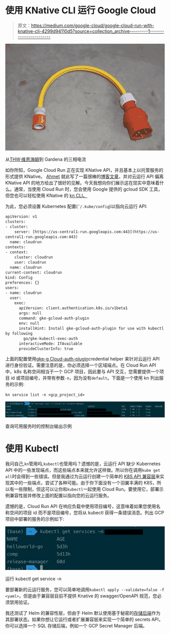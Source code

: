 # 使用 KNative CLI 运行 Google Cloud

> 原文：<https://medium.com/google-cloud/google-cloud-run-with-knative-cli-4299d94110d5?source=collection_archive---------1----------------------->

![](img/2a4967771e1e3aef6621d753129c31f7.png)

从[THW·维恩海姆](https://www.thw-viernheim.de/berichte/archiv/2011/neuer-adapter-ermoeglicht-wasserversorgung-ueber-aggregate.html)到 Gardena 的三相电流

如你所知，Google Cloud Run 正在实现 KNative API，并且基本上以托管服务的形式提供 KNative。 [Ahmet](https://twitter.com/ahmetb) 就此写了一篇很棒的[博客文章](https://ahmet.im/blog/cloud-run-is-a-knative/)，并对云运行 API 偏离 KNative API 的地方给出了很好的见解。今天我想向你们展示这在现实中意味着什么。通常，当使用 Cloud Run 时，您会使用 Google 提供的 gcloud SDK 工具，但您也可以轻松使用 KNative 的 [kn CLI。](https://knative.dev/docs/install/client/)

为此，您必须设置 Kubernetes 配置(`˜/.kube/config`)以指向云运行 API:

```
apiVersion: v1
clusters:
- cluster:
    server: [https://us-central1-run.googleapis.com:443](https://us-central1-run.googleapis.com:443)
  name: cloudrun
contexts:
- context:
    cluster: cloudrun
    user: cloudrun
  name: cloudrun
current-context: cloudrun
kind: Config
preferences: {}
users:
- name: cloudrun
  user:
    exec:
      apiVersion: client.authentication.k8s.io/v1beta1
      args: null
      command: gke-gcloud-auth-plugin
      env: null
      installHint: Install gke-gcloud-auth-plugin for use with kubectl by following
        go/gke-kubectl-exec-auth
      interactiveMode: IfAvailable
      provideClusterInfo: true
```

上面的配置使用[gke-g Cloud-auth-plugin](https://cloud.google.com/blog/products/containers-kubernetes/kubectl-auth-changes-in-gke)credential helper 来针对云运行 API 进行身份验证。需要注意的是，你必须选择一个区域端点。在 Cloud Run API 中，k8s 名称空间相当于一个 GCP 项目，因此要与 API 交互，您需要提供一个项目 id 或项目编号，并带有参数`-n`，因为没有`default`。下面是一个使用 kn 列出服务的示例:

`kn service list -n <gcp_project_id>`

![](img/300df9e3456e166b8c1ae66a4f3b069a.png)

查询可用服务时的控制台输出示例

# 使用 Kubectl

我问自己,`kn`管用吗,`kubectl`也管用吗？遗憾的是，云运行 API 缺少 Kubernetes API 中的一些发现端点，而这些端点本来就允许这样做。所以你在调用`kube get all`时会得到一些错误。但是我通过为云运行创建一个简单的 [K8S API 兼容层](https://github.com/cgrotz/blog-examples/tree/main/cloudrun-kubernetes-compatibility-layer)来实现其中的一些端点，尝试了各种可能。由于你下面没有一个羽翼丰满的 K8S，所以有一些限制，但这可以让你和`kubectl`一起使用 Cloud Run。要使用它，部署示例兼容性层并修改上面的配置以指向您的云运行服务。

遗憾的是，Cloud Run API 在响应负载中使用项目编号，这意味着如果您使用名称空间的项目 id 而不是项目编号，您将从 kubectl 获得一条错误消息。列出 GCP 项目中部署的服务的示例如下:

![](img/8c4cf28eaa0e3306fc2a0ead593a1e2e.png)

运行 kubectl get service -n

要部署新的云运行服务，您可以简单地调用`kubectl apply --validate=false -f <yaml>`，但是由于兼容层目前不提供 Knative 的 swagger/OpenAPI 规范，您必须禁用验证。

我还测试了 Helm 的兼容性层，但由于 Helm 默认使用基于秘密的[存储后端](https://helm.sh/docs/topics/advanced/#storage-backends)作为其部署状态。如果你想让它运行或者扩展兼容层来实现一个简单的 secrets API，你可以选择一个 SQL 存储后端，例如一个 GCP Secret Manager 后端。